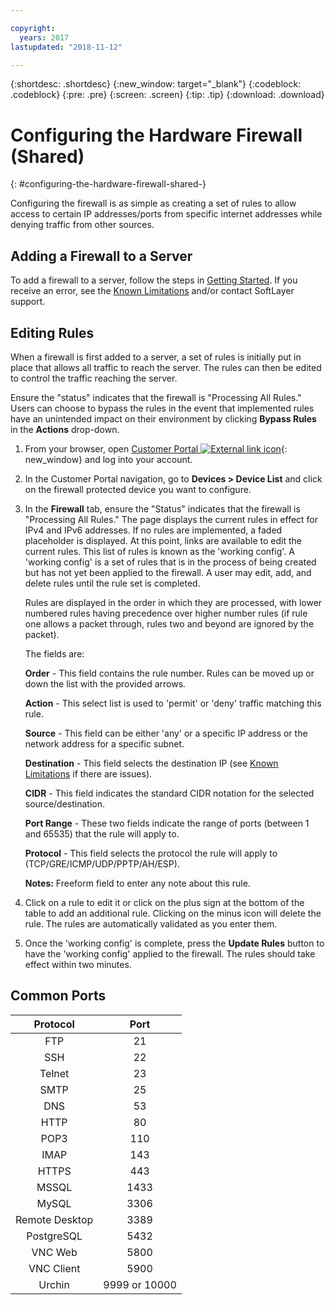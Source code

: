 ```yaml
---

copyright:
  years: 2017
lastupdated: "2018-11-12"

---
```


{:shortdesc: .shortdesc}
{:new_window: target="_blank"}
{:codeblock: .codeblock}
{:pre: .pre}
{:screen: .screen}
{:tip: .tip}
{:download: .download}

# Configuring the Hardware Firewall (Shared)
{: #configuring-the-hardware-firewall-shared-}

Configuring the firewall is as simple as creating a set of rules to allow access to certain IP addresses/ports from specific internet addresses while denying traffic from other sources.

## Adding a Firewall to a Server

To add a firewall to a server, follow the steps in [Getting Started](/docs/infrastructure/hardware-firewall-shared?topic=hardware-firewall-shared-getting-started-with-hardware-firewall-shared). If you receive an error, see the [Known Limitations](/docs/infrastructure/hardware-firewall-shared?topic=hardware-firewall-shared-known-limitations-with-hardware-firewall-shared-) and/or contact SoftLayer support.

## Editing Rules

When a firewall is first added to a server, a set of rules is initially put in place that allows all traffic to reach the server. The rules can then be edited to control the traffic reaching the server.

Ensure the "status" indicates that the firewall is "Processing All Rules." Users can choose to bypass the rules in the event that implemented rules have an unintended impact on their environment by clicking **Bypass Rules** in the **Actions** drop-down.

1. From your browser, open  [Customer Portal ![External link icon](../../icons/launch-glyph.svg "External link icon")](https://control.softlayer.com/){: new_window} and log into your account.
2. In the Customer Portal navigation, go to **Devices > Device List** and click on the firewall protected device you want to configure.
3. In the **Firewall** tab, ensure the "Status" indicates that the firewall is "Processing All Rules."  The page displays the current rules in effect for IPv4 and IPv6 addresses. If no rules are implemented, a faded placeholder is displayed. At this point, links are available to edit the current rules.  This list of rules is known as the 'working config'. A 'working config' is a set of rules that is in the process of being created but has not yet been applied to the firewall. A user may edit, add, and delete rules until the rule set is completed. 

     Rules are displayed in the order in which they are processed, with lower numbered rules having precedence over higher 
     number rules (if rule one allows a packet through, rules two and beyond are ignored by the packet).
     
     The fields are:

      **Order** - This field contains the rule number.  Rules can be moved up or down the list with the provided arrows.
      
      **Action** - This select list is used to 'permit' or 'deny' traffic matching this rule.
      
      **Source** - This field can be either 'any' or a specific IP address or the network address for a specific subnet.
      
      **Destination** - This field selects the destination IP (see [Known Limitations](/docs/infrastructure/hardware-firewall-shared?topic=hardware-firewall-shared-known-limitations-with-hardware-firewall-shared-) if there are issues).
      
      **CIDR** - This field indicates the standard CIDR notation for the selected source/destination.
      
      **Port Range** - These two fields indicate the range of ports (between 1 and 65535) that the rule will apply to.
      
      **Protocol** - This field selects the protocol the rule will apply to (TCP/GRE/ICMP/UDP/PPTP/AH/ESP).
      
      **Notes:** Freeform field to enter any note about this rule.

4. Click on a rule to edit it or click on the plus sign at the bottom of the table to add an additional rule. Clicking on the minus icon will delete the rule. The rules are automatically validated as you enter them.
5. Once the 'working config' is complete, press the **Update Rules** button to have the 'working config' applied to the firewall. The rules should take effect within two minutes.

## Common Ports

| Protocol | Port |
| :-----: | :-----: |
| FTP | 21 |
| SSH | 22 |
| Telnet | 23 |
| SMTP | 25 |
| DNS | 53 |
| HTTP | 80 |
| POP3 | 110 |
| IMAP | 143 |
| HTTPS | 443 |
| MSSQL | 1433 |
| MySQL | 3306 |
| Remote Desktop | 3389 |
| PostgreSQL | 5432 |
| VNC Web | 5800 |
| VNC Client | 5900 |
| Urchin | 9999 or 10000 ||